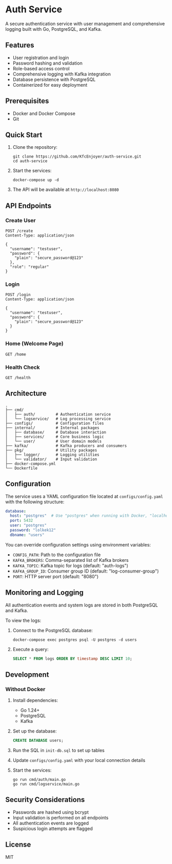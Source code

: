 # Auth Service

A secure authentication service with user management and comprehensive logging built with Go, PostgreSQL, and Kafka.

## Features

- User registration and login
- Password hashing and validation
- Role-based access control
- Comprehensive logging with Kafka integration
- Database persistence with PostgreSQL
- Containerized for easy deployment

## Prerequisites

- Docker and Docker Compose
- Git

## Quick Start

1. Clone the repository:
   ```
   git clone https://github.com/KfcEnjoyer/auth-service.git
   cd auth-service
   ```

2. Start the services:
   ```
   docker-compose up -d
   ```

3. The API will be available at `http://localhost:8080`

## API Endpoints

### Create User
```
POST /create
Content-Type: application/json

{
  "username": "testuser",
  "password": {
    "plain": "secure_password@123"
  },
  "role": "regular"
}
```

### Login
```
POST /login
Content-Type: application/json

{
  "username": "testuser",
  "password": {
    "plain": "secure_password@123"
  }
}
```

### Home (Welcome Page)
```
GET /home
```

### Health Check
```
GET /health
```

## Architecture

```
.
├── cmd/
│   ├── auth/         # Authentication service
│   └── logservice/   # Log processing service
├── configs/          # Configuration files
├── internal/         # Internal packages
│   ├── database/     # Database interaction
│   ├── services/     # Core business logic
│   └── user/         # User domain models
├── kafka/            # Kafka producers and consumers
├── pkg/              # Utility packages
│   ├── logger/       # Logging utilities
│   └── validator/    # Input validation
├── docker-compose.yml
└── Dockerfile
```

## Configuration

The service uses a YAML configuration file located at `configs/config.yaml` with the following structure:

```yaml
database:
  host: "postgres"  # Use "postgres" when running with Docker, "localhost" for local development
  port: 5432
  user: "postgres"
  password: "lolkek12"
  dbname: "users"
```

You can override configuration settings using environment variables:

- `CONFIG_PATH`: Path to the configuration file
- `KAFKA_BROKERS`: Comma-separated list of Kafka brokers
- `KAFKA_TOPIC`: Kafka topic for logs (default: "auth-logs")
- `KAFKA_GROUP_ID`: Consumer group ID (default: "log-consumer-group")
- `PORT`: HTTP server port (default: "8080")

## Monitoring and Logging

All authentication events and system logs are stored in both PostgreSQL and Kafka.

To view the logs:

1. Connect to the PostgreSQL database:
   ```
   docker-compose exec postgres psql -U postgres -d users
   ```

2. Execute a query:
   ```sql
   SELECT * FROM logs ORDER BY timestamp DESC LIMIT 10;
   ```

## Development

### Without Docker

1. Install dependencies:
   - Go 1.24+
   - PostgreSQL
   - Kafka

2. Set up the database:
   ```sql
   CREATE DATABASE users;
   ```
   
3. Run the SQL in `init-db.sql` to set up tables

4. Update `configs/config.yaml` with your local connection details

5. Start the services:
   ```
   go run cmd/auth/main.go
   go run cmd/logservice/main.go
   ```


## Security Considerations

- Passwords are hashed using bcrypt
- Input validation is performed on all endpoints
- All authentication events are logged
- Suspicious login attempts are flagged

## License

MIT
